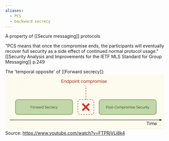 ```yaml
---
aliases:
  - PCS
  - backward secrecy
---
```

A property of [[Secure messaging]] protocols

"PCS means that once the compromise ends, the participants will eventually recover full security as a side effect of continued normal protocol usage." [[Security Analysis and Improvements for the IETF MLS Standard for Group Messaging]] p.249

The 'temporal opposite' of [[Forward secrecy]]:
![](../public/82777d92a1927f0be9ca897738300f79.png)
Source: https://www.youtube.com/watch?v=FTPRjVLi8k4